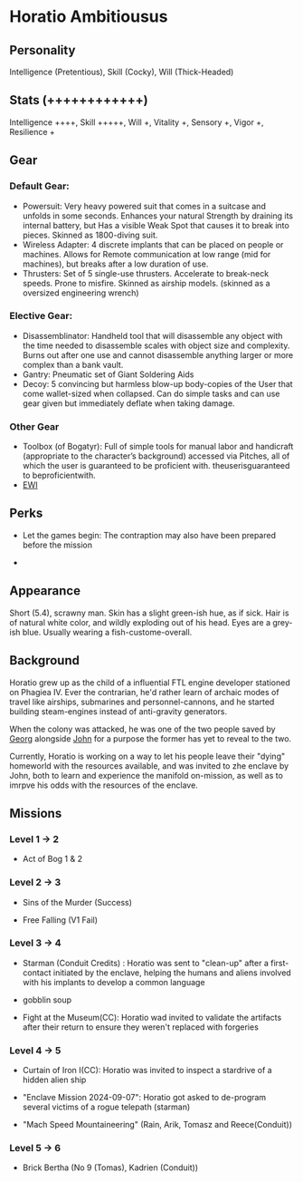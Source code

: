 # Horatio Ambitiousus

## Personality
Intelligence (Pretentious), Skill (Cocky), Will (Thick-Headed)

## Stats (++++++++++++)

Intelligence ++++, Skill +++++, Will +, Vitality +, Sensory +, Vigor +, Resilience +

## Gear


### Default Gear: 
- Powersuit: Very heavy powered suit that comes in a suitcase and unfolds in some seconds. Enhances your natural Strength by draining its internal battery, but Has a visible Weak Spot that causes it to break into pieces. Skinned as 1800-diving suit.
- Wireless Adapter: 4 discrete implants that can be placed on people or machines. Allows for Remote communication at low range (mid for machines), but breaks after a low duration of use.
- Thrusters: Set of 5 single-use thrusters. Accelerate to break-neck speeds. Prone to misfire. Skinned as airship models.
(skinned as a oversized engineering wrench)

### Elective Gear:
- Disassemblinator: Handheld tool that will disassemble any object with the  time needed to disassemble scales with object size and complexity. Burns out after one use and cannot disassemble anything larger or more complex than a bank vault. 
- Gantry: Pneumatic set of Giant Soldering Aids
- Decoy: 5 convincing but harmless blow-up body-copies of the User that come wallet-sized when collapsed. Can do simple tasks and can use gear given but immediately deflate when taking damage.
### Other Gear

- Toolbox (of Bogatyr): Full of simple tools for manual labor and handicraft (appropriate to the character’s background) accessed via Pitches, all of which the user is guaranteed to be proficient with.
theuserisguaranteed to beproficientwith.
- [EWI](https://en.wikipedia.org/wiki/Wind_controller)

## Perks

- Let the games begin: The contraption may also have been prepared before the mission

- 

## Appearance

Short (5.4), scrawny man. Skin has a slight green-ish hue, as if sick. Hair is of natural white color, and wildly exploding out of his head. Eyes are a grey-ish blue. Usually wearing a fish-custome-overall.

##  Background

Horatio grew up as the child of a influential FTL engine developer stationed on Phagiea IV.
Ever the contrarian, he'd rather learn of archaic modes of travel like airships, submarines and personnel-cannons, and he started building steam-engines instead of anti-gravity generators.

When the colony was attacked, he was one of the two people saved by [Georg](./georg_zuse.md) alongside [John](./john-sinclair.md) for a purpose the former has yet to reveal to the two.

Currently, Horatio is working on a way to let his people leave their "dying" homeworld with the resources available, and was invited to zhe enclave by John, both to learn and experience the manifold on-mission, as well as to imrpve his odds with the resources of the enclave.

## Missions
### Level 1 -> 2 
- Act of Bog 1 & 2

### Level 2 -> 3
- Sins of the Murder (Success)

- Free Falling (V1 Fail)

### Level 3 -> 4 
- Starman (Conduit Credits) :
Horatio was sent to "clean-up" after a first-contact initiated by the enclave, helping the humans and aliens involved with his implants to develop a common language

- gobblin soup

- Fight at the Museum(CC): Horatio wad invited to validate the artifacts after their return to ensure they weren't replaced with forgeries

### Level 4 -> 5

- Curtain of Iron I(CC): Horatio was invited to inspect a stardrive of a hidden alien ship

- "Enclave Mission 2024-09-07": Horatio got asked to de-program several victims of a rogue telepath (starman)

- "Mach Speed Mountaineering" (Rain, Arik, Tomasz and Reece(Conduit))

### Level 5 -> 6

- Brick Bertha (No 9 (Tomas), Kadrien (Conduit))
